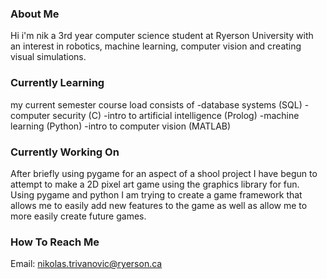### About Me

Hi i'm nik a 3rd year computer science student at Ryerson University with an interest in robotics, machine learning, computer vision and creating visual simulations.

### Currently Learning

my current semester course load consists of 
  -database systems (SQL)
  -computer security (C)
  -intro to artificial intelligence (Prolog)
  -machine learning (Python)
  -intro to computer vision (MATLAB)

### Currently Working On

After briefly using pygame for an aspect of a shool project I have begun to attempt to make a 2D pixel art game using the graphics library for fun. Using pygame and python I am trying to create a game framework that allows me to easily add new features to the game as well as allow me to more easily create future games.

### How To Reach Me

Email: nikolas.trivanovic@ryerson.ca

<!--
**Teorija/Teorija** is a ✨ _special_ ✨ repository because its `README.md` (this file) appears on your GitHub profile.

Here are some ideas to get you started:

- 🔭 I’m currently working on ...
- 🌱 I’m currently learning ...
- 👯 I’m looking to collaborate on ...
- 🤔 I’m looking for help with ...
- 💬 Ask me about ...
- 📫 How to reach me: ...
- 😄 Pronouns: ...
- ⚡ Fun fact: ...
-->
